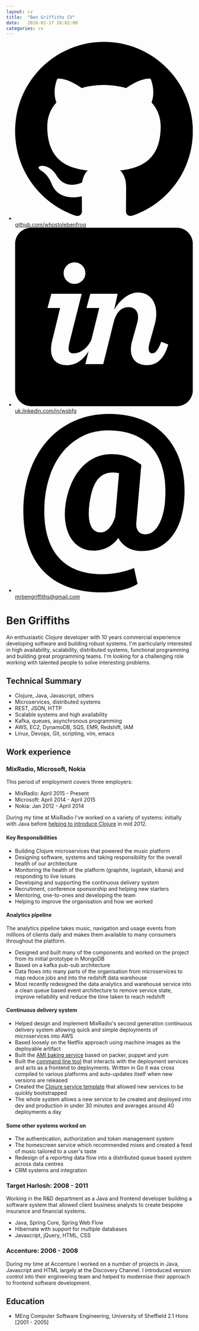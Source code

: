 ```yaml
---
layout: cv
title:  "Ben Griffiths CV"
date:   2016-02-17 16:02:00
categories: cv
---
```


<ul class="cvicons">
    <li>
        <a href="http://github.com/whostolebenfrog">
            <svg viewBox="0 0 16 16" xmlns="http://www.w3.org/2000/svg" fill-rule="evenodd" clip-rule="evenodd" stroke-linejoin="round" stroke-miterlimit="1.414"><path d="M8 0C3.58 0 0 3.582 0 8c0 3.535 2.292 6.533 5.47 7.59.4.075.547-.172.547-.385 0-.19-.007-.693-.01-1.36-2.226.483-2.695-1.073-2.695-1.073-.364-.924-.89-1.17-.89-1.17-.725-.496.056-.486.056-.486.803.056 1.225.824 1.225.824.714 1.223 1.873.87 2.33.665.072-.517.278-.87.507-1.07-1.777-.2-3.644-.888-3.644-3.953 0-.873.31-1.587.823-2.147-.083-.202-.358-1.015.077-2.117 0 0 .672-.215 2.2.82.638-.178 1.323-.266 2.003-.27.68.004 1.364.092 2.003.27 1.527-1.035 2.198-.82 2.198-.82.437 1.102.163 1.915.08 2.117.513.56.823 1.274.823 2.147 0 3.073-1.87 3.75-3.653 3.947.287.246.543.735.543 1.48 0 1.07-.01 1.933-.01 2.195 0 .215.144.463.55.385C13.71 14.53 16 11.534 16 8c0-4.418-3.582-8-8-8"></path></svg>
            <span>github.com/whostolebenfrog</span>
        </a>
    </li>
    <li>
        <a href="http://uk.linkedin.com/in/wsbfg">
            <svg xmlns="http://www.w3.org/2000/svg" viewBox="0 0 16 16" fill-rule="evenodd" clip-rule="evenodd" stroke-linejoin="round" stroke-miterlimit="1.414"><path d="M14.55 0H1.45C.65 0 0 .65 0 1.45v13.1C0 15.35.65 16 1.45 16h13.1c.8 0 1.45-.65 1.45-1.45V1.45C16 .65 15.35 0 14.55 0zM3.32 10.192c-.057.244-.086.508-.086.723 0 .848.46 1.41 1.438 1.41.81 0 1.468-.48 1.94-1.257l-.288 1.16h1.61l.92-3.69c.23-.935.675-1.42 1.35-1.42.532 0 .863.33.863.877 0 .158-.014.33-.072.517l-.474 1.696c-.07.245-.1.49-.1.72 0 .804.474 1.393 1.466 1.393.848 0 1.524-.545 1.898-1.853l-.633-.244c-.315.876-.588 1.035-.804 1.035-.215 0-.33-.144-.33-.43 0-.13.028-.274.07-.447l.462-1.65c.114-.39.158-.733.158-1.05 0-1.236-.748-1.88-1.653-1.88-.848 0-1.71.764-2.142 1.57l.317-1.446H6.77l-.346 1.273h1.15l-.708 2.835C6.31 11.268 5.29 11.288 5.16 11.26c-.21-.048-.345-.128-.345-.402 0-.157.03-.384.1-.657l1.08-4.276H3.262l-.345 1.273h1.136l-.733 2.995zm2.027-5.158c.532 0 .978-.417.978-.963 0-.545-.446-.962-.978-.962s-.977.417-.977.963c0 .547.445.964.977.964z"/></svg>
            <span>uk.linkedin.com/in/wsbfg</span>
        </a>
    </li>
    <li>
        <a href="mailto:mrbengriffiths@gmail.com">
            <svg viewBox="0 0 16 16" xmlns="http://www.w3.org/2000/svg" fill-rule="evenodd" clip-rule="evenodd" stroke-linejoin="round" stroke-miterlimit="1.414"><path d="M15.244 7.386c-.023.607-.112 1.204-.266 1.79-.155.587-.387 1.11-.696 1.572-.31.46-.703.833-1.18 1.117-.48.283-1.053.425-1.723.425-.47 0-.885-.102-1.246-.305-.36-.203-.64-.49-.842-.863-.56.756-1.314 1.134-2.258 1.134-.413 0-.788-.092-1.126-.275-.337-.183-.62-.444-.845-.785-.227-.34-.39-.75-.49-1.228-.1-.478-.122-1.012-.064-1.602.084-.72.248-1.376.488-1.962.24-.587.54-1.088.902-1.503.36-.415.774-.735 1.24-.958.468-.223.97-.335 1.508-.335.344 0 .644.026.902.077.258.052.49.122.7.21.21.09.402.19.58.306.177.114.355.232.532.352l-.438 5.04c-.03.242-.024.438.013.59.037.15.097.273.18.364.083.092.18.155.292.19.11.034.224.05.34.05.245 0 .474-.084.686-.252.21-.17.395-.403.55-.7.154-.298.277-.65.37-1.052.09-.404.145-.84.162-1.31.046-.893-.023-1.71-.206-2.448-.184-.738-.486-1.37-.906-1.894-.42-.523-.962-.93-1.624-1.22-.66-.288-1.45-.433-2.366-.433-.87 0-1.65.17-2.34.51-.69.342-1.283.813-1.778 1.414-.495.602-.883 1.31-1.164 2.127-.28.815-.443 1.7-.49 2.65-.045 1.03.038 1.93.25 2.704.212.774.54 1.42.988 1.938.446.518 1.004.906 1.674 1.164.67.257 1.44.386 2.31.386.247 0 .5-.014.756-.043.258-.028.51-.068.76-.12.25-.05.487-.11.713-.176.226-.067.43-.14.614-.22l.317 1.426c-.2.13-.43.244-.687.34-.258.093-.528.172-.812.235-.283.064-.57.11-.863.143-.292.03-.57.047-.833.047-1.162 0-2.193-.166-3.092-.498-.898-.332-1.65-.826-2.254-1.482-.604-.655-1.055-1.47-1.353-2.447-.297-.976-.423-2.11-.378-3.397.052-1.174.268-2.26.65-3.26.38-.998.902-1.86 1.566-2.59C3.636 1.6 4.43 1.032 5.356.62 6.28.206 7.31 0 8.45 0c1.134 0 2.133.18 2.998.537.864.358 1.586.86 2.164 1.51.578.65 1.006 1.428 1.284 2.333.278.905.394 1.907.348 3.006zm-8.588.98c-.063.743-.005 1.306.176 1.687.18.38.47.57.87.57.087 0 .186-.018.298-.055.11-.037.226-.106.343-.206.118-.1.234-.24.348-.42.116-.18.222-.418.32-.71l.342-3.916c-.17-.046-.35-.07-.532-.07-.344 0-.638.07-.885.203-.246.134-.455.333-.627.596-.17.264-.31.59-.416.98-.106.39-.185.835-.236 1.34z" fill-rule="nonzero"></path></svg>
            <span>mrbengriffiths@gmail.com</span>
        </a>
    </li>
</ul>

# Ben Griffiths

An enthusiastic Clojure developer with 10 years commercial experience developing software and building robust systems. I'm particularly interested in high availability, scalability, distributed systems, functional programming and building great programming teams. I'm looking for a challenging role working with talented people to solve interesting problems.

## Technical Summary

* Clojure, Java, Javascript, others
* Microservices, distributed systems
* REST, JSON, HTTP
* Scalable systems and high availability
* Kafka, queues, asynchronous programming 
* AWS, EC2, DynamoDB, SQS, EMR, Redshift, IAM
* Linux, Devops, Git, scripting, vim, emacs

## Work experience

### MixRadio, Microsoft, Nokia

This period of employment covers three employers:

* MixRadio: April 2015 - Present
* Microsoft: April 2014 - April 2015
* Nokia: Jan 2012 - April 2014

During my time at MixRadio I've worked on a variety of systems: initially with Java before [helping to introduce Clojure](https://skillsmatter.com/skillscasts/3891-clojure-at-nokia-entertainment#video) in mid 2012.

#### Key Responsibilities
* Building Clojure microservices that powered the music platform
* Designing software, systems and taking responsibility for the overall health of our architecture
* Monitoring the health of the platform (graphite, logstash, kibana) and responding to live issues
* Developing and supporting the continuous delivery system
* Recruitment, conference sponsorship and helping new starters
* Mentoring, one-to-ones and developing the team
* Helping to improve the organisation and how we worked

#### Analytics pipeline

The analytics pipeline takes music, navigation and usage events from millions of clients daily and makes them available to many consumers throughout the platform.

* Designed and built many of the components and worked on the project from its initial prototype in MongoDB 
* Based on a kafka pub-sub architecture
* Data flows into many parts of the organisation from microservices to map reduce jobs and into the redshift data warehouse
* Most recently redesigned the data analytics and warehouse service into a clean queue based event architecture to remove service state, improve reliability and reduce the time taken to reach redshift

#### Continuous delivery system

* Helped design and implement MixRadio's second generation continuous delivery system allowing quick and simple deployments of microservices into AWS
* Based loosely on the Netflix approach using machine images as the deployable artifact
* Built the [AMI baking service](https://github.com/mixradio/mr-baker) based on packer, puppet and yum
* Built the [command line tool](https://github.com/mixradio/klink) that interacts with the deployment services and acts as a frontend to deployments. Written in Go it was cross compiled to various platforms and auto-updates itself when new versions are released
* Created the [Clojure service template](https://github.com/mixradio/mr-clojure) that allowed new services to be quickly bootstrapped
* The whole system allows a new service to be created and deployed into dev and production in under 30 minutes and averages around 40 deployments a day

#### Some other systems worked on

* The authentication, authorization and token management system
* The homescreen service which recommended mixes and created a feed of music tailored to a user's taste
* Redesign of a reporting data flow into a distributed queue based system across data centres
* CRM systems and integration

### Target Harlosh: 2008 - 2011

Working in the R&D department as a Java and frontend developer building a software system that allowed client business analysts to create bespoke insurance and financial systems.

* Java, Spring Core, Spring Web Flow
* Hibernate with support for multiple databases
* Javascript, jQuery, HTML, CSS

### Accenture: 2006 - 2008

During my time at Accenture I worked on a number of projects in Java, Javascript and HTML largely at the Discovery Channel. I introduced version control into their engineering team and helped to modernise their approach to frontend software development.

## Education

* MEng Computer Software Engineering, University of Sheffield 2.1 Hons [2001 - 2005]

